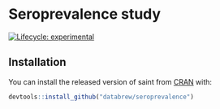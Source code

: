 
<!-- README.md is generated from README.Rmd. Please edit that file -->

# Seroprevalence study

<!-- badges: start -->

[![Lifecycle:
experimental](https://img.shields.io/badge/lifecycle-experimental-orange.svg)](https://www.tidyverse.org/lifecycle/#experimental)
<!-- badges: end -->

## Installation

You can install the released version of saint from
[CRAN](https://CRAN.R-project.org) with:

``` r
devtools::install_github("databrew/seroprevalence")
```
